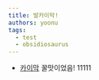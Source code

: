 ```yaml
---
title: 발카이막!
authors: yoonu
tags:
  - test
  - obsidiosaurus
---
```


* [카이막](yoonu/kaymak) 꿀맛이었음! 11111


